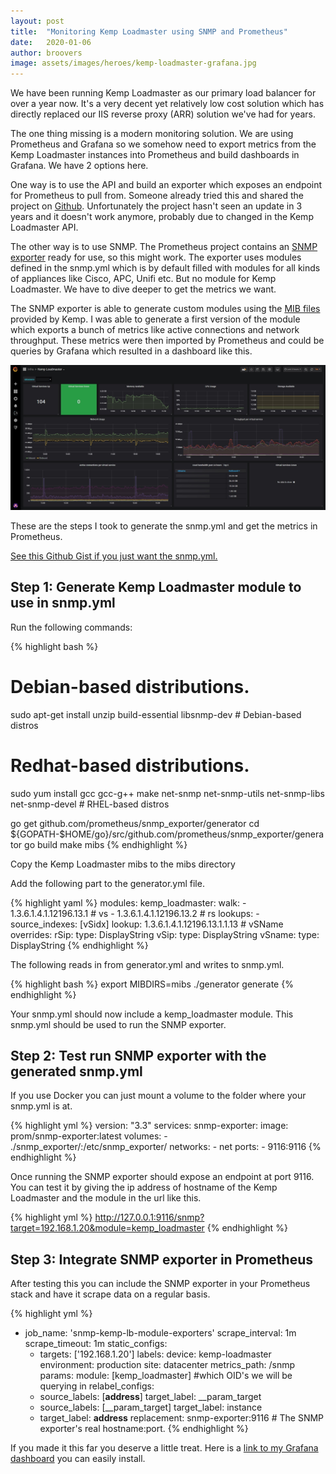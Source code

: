 ```yaml
---
layout: post
title:  "Monitoring Kemp Loadmaster using SNMP and Prometheus"
date:   2020-01-06
author: broovers
image: assets/images/heroes/kemp-loadmaster-grafana.jpg
---
```


We have been running Kemp Loadmaster as our primary load balancer for over a year now. It's a very decent yet relatively low cost solution which has directly replaced our IIS reverse proxy (ARR) solution we've had for years.

The one thing missing is a modern monitoring solution. We are using Prometheus and Grafana so we somehow need to export metrics from the Kemp Loadmaster instances into Prometheus and build dashboards in Grafana. We have 2 options here.

One way is to use the API and build an exporter which exposes an endpoint for Prometheus to pull from. Someone already tried this and shared the project on [Github](https://github.com/giantswarm/prometheus-kemp-exporter). Unfortunately the project hasn't seen an update in 3 years and it doesn't work anymore, probably due to changed in the Kemp Loadmaster API.

The other way is to use SNMP. The Prometheus project contains an [SNMP exporter](https://github.com/prometheus/snmp_exporter) ready for use, so this might work. The exporter uses modules defined in the snmp.yml which is by default filled with modules for all kinds of appliances like Cisco, APC, Unifi etc. But no module for Kemp Loadmaster. We have to dive deeper to get the metrics we want.

The SNMP exporter is able to generate custom modules using the [MIB files](https://kemptechnologies.com/files/assets/tools/LM_mibs.zip) provided by Kemp.
I was able to generate a first version of the module which exports a bunch of metrics like active connections and network throughput. These metrics were then imported by Prometheus and could be queries by Grafana which resulted in a dashboard like this.

![Kemp Loadmaster dashboard in Grafana](/assets/images/kemp_loadmaster_grafana_dashboard.jpg)

These are the steps I took to generate the snmp.yml and get the metrics in Prometheus.

[See this Github Gist if you just want the snmp.yml.](https://gist.github.com/basroovers/668ec1d55e1b993de90ea14daf056b9b)

## Step 1: Generate Kemp Loadmaster module to use in snmp.yml

Run the following commands:

{% highlight bash %}
# Debian-based distributions.
sudo apt-get install unzip build-essential libsnmp-dev # Debian-based distros
# Redhat-based distributions.
sudo yum install gcc gcc-g++ make net-snmp net-snmp-utils net-snmp-libs net-snmp-devel # RHEL-based distros

go get github.com/prometheus/snmp_exporter/generator
cd ${GOPATH-$HOME/go}/src/github.com/prometheus/snmp_exporter/generator
go build
make mibs
{% endhighlight %}

Copy the Kemp Loadmaster mibs to the mibs directory

Add the following part to the generator.yml file.

{% highlight yaml %}
modules:
  kemp_loadmaster:
    walk:
      - 1.3.6.1.4.1.12196.13.1 # vs
      - 1.3.6.1.4.1.12196.13.2 # rs
    lookups:
      - source_indexes: [vSidx]
        lookup: 1.3.6.1.4.1.12196.13.1.1.13 # vSName
    overrides:
      rSip:
        type: DisplayString
      vSip:
        type: DisplayString
      vSname:
        type: DisplayString
{% endhighlight %}

The following reads in from generator.yml and writes to snmp.yml.

{% highlight bash %}
export MIBDIRS=mibs
./generator generate
{% endhighlight %}

Your snmp.yml should now include a kemp_loadmaster module. This snmp.yml should be used to run the SNMP exporter.

## Step 2: Test run SNMP exporter with the generated snmp.yml

If you use Docker you can just mount a volume to the folder where your snmp.yml is at.

{% highlight yml %}
version: "3.3"
services:
  snmp-exporter:
    image: prom/snmp-exporter:latest
    volumes:
      - ./snmp_exporter/:/etc/snmp_exporter/
    networks:
      - net
    ports:
      - 9116:9116
{% endhighlight %}

Once running the SNMP exporter should expose an endpoint at port 9116.
You can test it by giving the ip address of hostname of the Kemp Loadmaster and the module in the url like this.

{% highlight yml  %}
http://127.0.0.1:9116/snmp?target=192.168.1.20&module=kemp_loadmaster
{% endhighlight %}

## Step 3: Integrate SNMP exporter in Prometheus

After testing this you can include the SNMP exporter in your Prometheus stack and have it scrape data on a regular basis.

{% highlight yml %}
  - job_name: 'snmp-kemp-lb-module-exporters'
    scrape_interval: 1m
    scrape_timeout: 1m
    static_configs:
      - targets: ['192.168.1.20']
        labels:
          device: kemp-loadmaster
          environment: production
          site: datacenter
    metrics_path: /snmp
    params:
      module: [kemp_loadmaster] #which OID's we will be querying in
    relabel_configs:
      - source_labels: [__address__]
        target_label: __param_target
      - source_labels: [__param_target]
        target_label: instance
      - target_label: __address__
        replacement: snmp-exporter:9116  # The SNMP exporter's real hostname:port.
{% endhighlight %}

If you made it this far you deserve a little treat. Here is a [link to my Grafana dashboard](https://grafana.com/grafana/dashboards/12160) you can easily install.